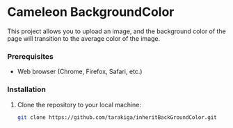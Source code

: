 # Cameleon BackgroundColor

This project allows you to upload an image, and the background color of the page will transition to the average color of the image.


### Prerequisites

- Web browser (Chrome, Firefox, Safari, etc.)

### Installation

1. Clone the repository to your local machine:

   ```bash
   git clone https://github.com/tarakiga/inheritBackGroundColor.git
